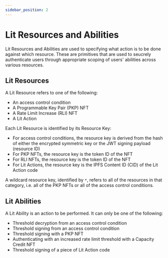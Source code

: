 ```yaml
---
sidebar_position: 2
---
```


# Lit Resources and Abilities

Lit Resources and Abilities are used to specifying what action is to be done against which resource. These are primitives that are used to seucrely authenticate users through appropriate scoping of users' abilities across various resources.

## Lit Resources

A Lit Resource refers to one of the following:

- An access control condition
- A Programmable Key Pair (PKP) NFT
- A Rate Limit Increase (RLI) NFT
- A Lit Action

Each Lit Resource is identified by its Resource Key:

- For access control conditions, the resource key is derived from the hash of either the encrypted symmetric key or the JWT signing payload (resource ID)
- For PKP NFTs, the resource key is the token ID of the NFT
- For RLI NFTs, the resource key is the token ID of the NFT
- For Lit Actions, the resource key is the IPFS Content ID (CID) of the Lit Action code

A wildcard resource key, identified by `*`, refers to all of the resources in that category, i.e. all of the PKP NFTs or all of the access control conditions.

## Lit Abilities

A Lit Ability is an action to be performed. It can only be one of the following:

- Threshold decryption from an access control condition
- Threshold signing from an access control condition
- Threshold signing with a PKP NFT
- Authenticating with an increased rate limit threshold with a Capacity Credit NFT
- Threshold signing of a piece of Lit Action code